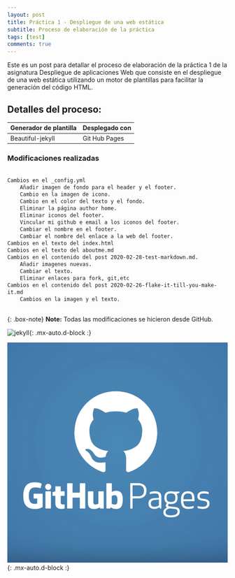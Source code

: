 ```yaml
---
layout: post
title: Práctica 1 - Despliegue de una web estática
subtitle: Proceso de elaboración de la práctica
tags: [test]
comments: true
---
```


Este es un post para detallar el proceso de elaboración de la práctica 1 de la asignatura Despliegue de aplicaciones Web que consiste en el despliegue de una web estática utilizando un motor de plantillas para facilitar la generación del código HTML.


## Detalles del proceso:



| Generador de plantilla | Desplegado con |
| :------ |:--- |
| Beautiful-jekyll | Git Hub Pages | 


### Modificaciones realizadas

~~~

Cambios en el _config.yml
    Añadir imagen de fondo para el header y el footer.
    Cambio en la imagen de icono.
    Cambio en el color del texto y el fondo.
    Eliminar la página author home.
    Eliminar iconos del footer.
    Vincular mi github e email a los iconos del footer.
    Cambiar el nombre en el footer.
    Cambiar el nombre del enlace a la web del footer.
Cambios en el texto del index.html
Cambios en el texto del aboutme.md
Cambios en el contenido del post 2020-02-28-test-markdown.md.
    Añadir imagenes nuevas.
    Cambiar el texto.
    Eliminar enlaces para fork, git,etc
Cambios en el contenido del post 2020-02-26-flake-it-till-you-make-it.md
    Cambios en la imagen y el texto.
    
~~~


{: .box-note}
**Note:** Todas las modificaciones se hicieron desde GitHub.

![jekyll](https://beautifuljekyll.com/assets/img/avatar-icon.png){: .mx-auto.d-block :}

![git](https://raw.githubusercontent.com/github/explore/80688e429a7d4ef2fca1e82350fe8e3517d3494d/collections/github-pages-examples/github-pages-examples.png){: .mx-auto.d-block :}
